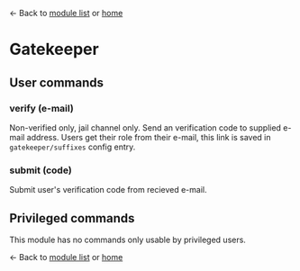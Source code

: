 ← Back to [module list](index.md) or [home](../index.md)

# Gatekeeper

## User commands

### verify (e-mail)

Non-verified only, jail channel only. Send an verification code to supplied e-mail address. Users get their role from their e-mail, this link is saved in `gatekeeper/suffixes` config entry.

### submit (code)

Submit user's verification code from recieved e-mail.

## Privileged commands

This module has no commands only usable by privileged users.


← Back to [module list](index.md) or [home](../index.md)
